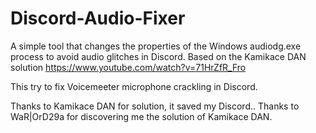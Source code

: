 # Discord-Audio-Fixer
A simple tool that changes the properties of the Windows audiodg.exe process to avoid audio glitches in Discord. Based on the Kamikace DAN solution https://www.youtube.com/watch?v=71HrZfR_Fro

This try to fix Voicemeeter microphone crackling in Discord.

Thanks to Kamikace DAN for solution, it saved my Discord..
Thanks to WaR|OrD29a for discovering me the solution of Kamikace DAN.
